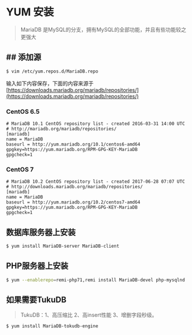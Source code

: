 # YUM 安装

> MariaDB 是MySQL的分支，拥有MySQL的全部功能，并且有些功能较之更强大

## ## 添加源

```bash
$ vim /etc/yum.repos.d/MariaDB.repo
```

输入如下内容保存，下面的内容来源于[https://downloads.mariadb.org/mariadb/repositories/](https://downloads.mariadb.org/mariadb/repositories/)

### CentOS 6.5

```
# MariaDB 10.1 CentOS repository list - created 2016-03-31 14:00 UTC
# http://mariadb.org/mariadb/repositories/
[mariadb]
name = MariaDB
baseurl = http://yum.mariadb.org/10.1/centos6-amd64
gpgkey=https://yum.mariadb.org/RPM-GPG-KEY-MariaDB
gpgcheck=1
```

### CentOS 7

```
# MariaDB 10.2 CentOS repository list - created 2017-06-28 07:07 UTC
# http://downloads.mariadb.org/mariadb/repositories/
[mariadb]
name = MariaDB
baseurl = http://yum.mariadb.org/10.2/centos7-amd64
gpgkey=https://yum.mariadb.org/RPM-GPG-KEY-MariaDB
gpgcheck=1
```

## 数据库服务器上安装

```bash
$ yum install MariaDB-server MariaDB-client
```

## PHP服务器上安装

```bash
$ yum --enablerepo=remi-php71,remi install MariaDB-devel php-mysqlnd
```

## 如果需要TukuDB

> TukuDB：1、高压缩比 2、高insert性能 3、增删字段秒级。

```bash
$ yum install MariaDB-tokudb-engine
```



